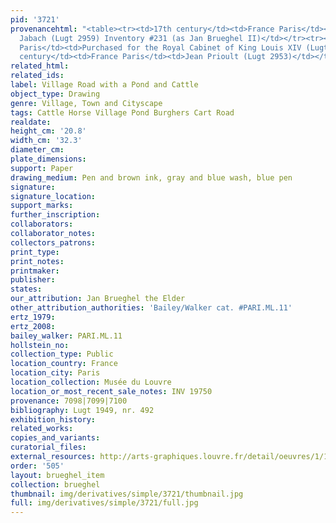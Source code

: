 ```yaml
---
pid: '3721'
provenancehtml: "<table><tr><td>17th century</td><td>France Paris</td><td>Everhard
  Jabach (Lugt 2959) Inventory #231 (as Jan Brueghel II)</td></tr><tr><td>1671</td><td>France
  Paris</td><td>Purchased for the Royal Cabinet of King Louis XIV (Lugt 2961)</td></tr><tr><td>17th
  century</td><td>France Paris</td><td>Jean Prioult (Lugt 2953)</td></tr></table>"
related_html:
related_ids:
label: Village Road with a Pond and Cattle
object_type: Drawing
genre: Village, Town and Cityscape
tags: Cattle Horse Village Pond Burghers Cart Road
realdate:
height_cm: '20.8'
width_cm: '32.3'
diameter_cm:
plate_dimensions:
support: Paper
drawing_medium: Pen and brown ink, gray and blue wash, blue pen
signature:
signature_location:
support_marks:
further_inscription:
collaborators:
collaborator_notes:
collectors_patrons:
print_type:
print_notes:
printmaker:
publisher:
states:
our_attribution: Jan Brueghel the Elder
other_attribution_authorities: 'Bailey/Walker cat. #PARI.ML.11'
ertz_1979:
ertz_2008:
bailey_walker: PARI.ML.11
hollstein_no:
collection_type: Public
location_country: France
location_city: Paris
location_collection: Musée du Louvre
location_or_most_recent_sale_notes: INV 19750
provenance: 7098|7099|7100
bibliography: Lugt 1949, nr. 492
exhibition_history:
related_works:
copies_and_variants:
curatorial_files:
external_resources: http://arts-graphiques.louvre.fr/detail/oeuvres/1/109892-Large-route-longeant-un-village-et-une-mare-ou-sabreuvent-des-bestiaux
order: '505'
layout: brueghel_item
collection: brueghel
thumbnail: img/derivatives/simple/3721/thumbnail.jpg
full: img/derivatives/simple/3721/full.jpg
---
```

